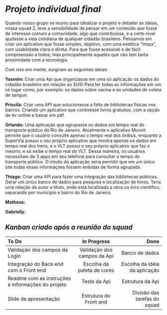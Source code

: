 # *Projeto individual final*

Quando nosso grupo se reuniu para idealizar o projeto e debater as ideias, nossa squad 2, teve a sensibilidade de pensar em um conteúdo
que fosse de interesse comum a comunidade, algo que contribuísse, e a certo nível ajudasse a vida cotidiana de qualquer cidadão brasileiro.
Pensamos em criar um aplicativo que fosse simples, objetivo, com uma estética "limpa", com usabilidade clara e direta. Para que fosse acessível e de
fácil compreensão a todos, mas principalmente aqueles que não tem tanta proximidade com a tecnologia.

Com isso em mente, surgiram as seguintes ideias:


**Yasmim:** Criar uma Api que organizasse em uma só aplicação os dados do cidadão brasileiro em relação ao SUS! Para ter todas as informações em um só lugar como, por exemplo: os dados sobre vacina e as unidades de coleta de sangue.

**Priscila:** Criar uma API que solucionasse a falta de bibliotecas físicas nos bairros. Criando um aplicativo que contivesse livros gratuitos, com a opção de ler online e baixar em pdf.

**Orlando:**   Uma aplicação que agrupasse os dados em tempo real do transporte público do Rio de Janeiro. Atualmente o aplicativo Moovit permite que o usuário consulte apenas o tempo real dos ônibus, enquanto a SuperVia possui o seu próprio aplicativo que mostra apenas os dados em tempo real dos trens, e o VLT possui o seu próprio aplicativo que faz o mesmo, e só exibe o tempo real do VLT. Dessa maneira, os usuários necessitam de 3 apps em seu telefone para consultar o tempo do transporte público. O intuito da aplicação seria permitir que em um único site todas essas informações fossem exibidas de forma agrupada.

**Thiago:** Criar uma API para fazer uma integração das bibliotecas públicas. Gerar um único banco de dados para pesquisa e localização de livros.
Teria uma relação de autor e título, onde está localizada a obra ou livro científico, separando por município e bairro do Rio de Janeiro.

**Matheus:**

**Gabrielly:**


## *Kanban criado após a reunião do squad*
     
     
|    To Do  |  In Progress  |      Done |
| :------------ |      :---------------:|          -----:|
|Validação dos campos da Login |Validação dos campos da Api|Banco de dados |
|Integração do Back end com o Front end |Escolha da paleta de cores    |Escolha da idéia da aplicação |
|Readme com as instruções e informações do projeto |Teste da Api|Estrutura da Api |
|Slide de apresentação |Estrutura do Front end|Divisão das tarefas do squad|
